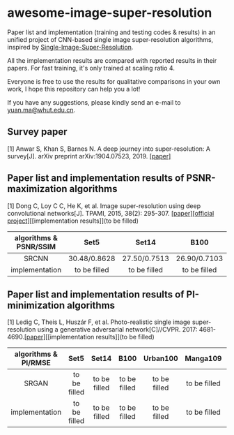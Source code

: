 # awesome-image-super-resolution
Paper list and implementation  (training and testing codes & results) in an unified project of CNN-based single image super-resolution algorithms, inspired by [Single-Image-Super-Resolution](https://github.com/YapengTian/Single-Image-Super-Resolution).

All the implementation results are compared with reported results in their papers. For fast training, it's only trained at scaling ratio 4.

Everyone is free to use the results for qualitative comparisons in your own work, I hope this repository can help you a lot!

If you have any suggestions, please kindly send an e-mail to yuan.ma@whut.edu.cn.

## Survey paper
[1] Anwar S, Khan S, Barnes N. A deep journey into super-resolution: A survey[J]. arXiv preprint arXiv:1904.07523, 2019. [[paper]](https://arxiv.org/pdf/1904.07523.pdf)

## Paper list and implementation results of PSNR-maximization algorithms
[1] Dong C, Loy C C, He K, et al. Image super-resolution using deep convolutional networks[J]. TPAMI, 2015, 38(2): 295-307. [[paper]](http://mmlab.ie.cuhk.edu.hk/projects/SRCNN.html)[[official project]](http://mmlab.ie.cuhk.edu.hk/projects/SRCNN.html)[[implementation results]](to be filled)

| algorithms & PSNR/SSIM |     Set5     |    Set14     |     B100     |   Urban100   |   Manga109   |
| :--------------------: | :----------: | :----------: | :----------: | :----------: | :----------: |
|         SRCNN          | 30.48/0.8628 | 27.50/0.7513 | 26.90/0.7103 | 24.52/0.7226 | 27.66/0.8580 |
|     implementation     | to be filled | to be filled | to be filled | to be filled | to be filled |

## Paper list and implementation results of PI-minimization algorithms
[1] Ledig C, Theis L, Huszár F, et al. Photo-realistic single image super-resolution using a generative adversarial network[C]//CVPR. 2017: 4681-4690.[[paper]](https://arxiv.org/pdf/1609.04802.pdf)[[implementation results]](to be filled)

| algorithms & PI/RMSE |     Set5     |    Set14     |     B100     |   Urban100   |   Manga109   |   PIRM-SR    |
| :------------------: | :----------: | :----------: | :----------: | :----------: | :----------: | :----------: |
|        SRGAN         | to be filled | to be filled | to be filled | to be filled | to be filled | to be filled |
|    implementation    | to be filled | to be filled | to be filled | to be filled | to be filled | to be filled |

